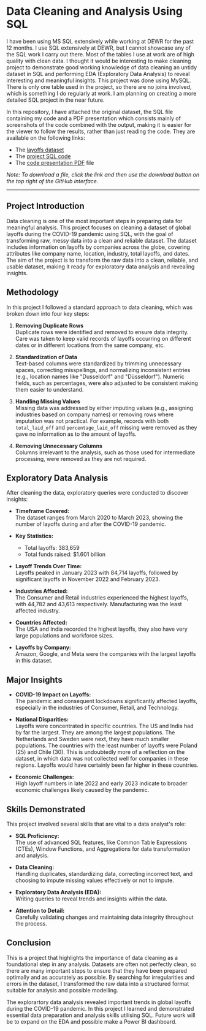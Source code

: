 # Data Cleaning and Analysis Using SQL
I have been using MS SQL extensively while working at DEWR for the past 12 months. I use SQL extensively at DEWR, but I cannot showcase any of the SQL work I carry out there. Most of the tables I use at work are of high quality with clean data. I thought it would be interesting to make cleaning project to demonstrate good working knowledge of data cleaning an untidy dataset in SQL and performing EDA (Exploratory Data Analysis) to reveal interesting and meaningful insights. This project was done using MySQL. There is only one table used in the project, so there are no joins involved, which is something I do regularly at work. I am planning on creating a more detailed SQL project in the near future.

In this repository, I have attached the original dataset, the SQL file containing my code and a PDF presentation which consists mainly of screenshots of the code combined with the output, making it is easier for the viewer to follow the results, rather than just reading the code. They are available on the following links:

- The [layoffs dataset](Covid19_layoffs.csv)
- The [project SQL code](Data%20Cleaning%20Project%20and%20EDA%20-%20Layoffs%20CSV%20file.sql)
- The [code presentation PDF](SQL%20Data%20Cleaning%20Project.pdf) file

*Note: To download a file, click the link and then use the download button on the top right of the GitHub interface.*

---

## Project Introduction
Data cleaning is one of the most important steps in preparing data for meaningful analysis. This project focuses on cleaning a dataset of global layoffs during the COVID-19 pandemic using SQL, with the goal of transforming raw, messy data into a clean and reliable dataset. The dataset includes information on layoffs by companies across the globe, covering attributes like company name, location, industry, total layoffs, and dates. The aim of the project is to transform the raw data into a clean, reliable, and usable dataset, making it ready for exploratory data analysis and revealing insights.

## Methodology
In this project I followed a standard approach to data cleaning, which was broken down into four key steps:

1. **Removing Duplicate Rows**  
   Duplicate rows were identified and removed to ensure data integrity. Care was taken to keep valid records of layoffs occurring on different dates or in different locations from the same company, etc.

2. **Standardization of Data**  
   Text-based columns were standardized by trimming unnecessary spaces, correcting misspellings, and normalizing inconsistent entries (e.g., location names like "Dusseldorf" and "Düsseldorf"). Numeric fields, such as percentages, were also adjusted to be consistent making them easier to understand.

3. **Handling Missing Values**  
   Missing data was addressed by either imputing values (e.g., assigning industries based on company names) or removing rows where imputation was not practical. For example, records with both `total_laid_off` and `percentage_laid_off` missing were removed as they gave no information as to the amount of layoffs.

4. **Removing Unnecessary Columns**  
   Columns irrelevant to the analysis, such as those used for intermediate processing, were removed as they are not required.


## Exploratory Data Analysis
After cleaning the data, exploratory queries were conducted to discover insights:

- **Timeframe Covered:**  
  The dataset ranges from March 2020 to March 2023, showing the number of layoffs during and after the COVID-19 pandemic.

- **Key Statistics:**  
  - Total layoffs: 383,659  
  - Total funds raised: $1.601 billion  

- **Layoff Trends Over Time:**  
  Layoffs peaked in January 2023 with 84,714 layoffs, followed by significant layoffs in November 2022 and February 2023.

- **Industries Affected:**  
  The Consumer and Retail industries experienced the highest layoffs, with 44,782 and 43,613 respectively. Manufacturing was the least affected industry.

- **Countries Affected:**  
  The USA and India recorded the highest layoffs, they also have very large populations and workforce sizes.

- **Layoffs by Company:**  
  Amazon, Google, and Meta were the companies with the largest layoffs in this dataset.

## Major Insights
- **COVID-19 Impact on Layoffs:**  
  The pandemic and consequent lockdowns significantly affected layoffs, especially in the industries of Consumer, Retail, and Technology.

- **National Disparities:**  
  Layoffs were concentrated in specific countries. The US and India had by far the largest. They are among the largest populations.
  The Netherlands and Sweden were next, they have much smaller populations.
  The countries with the least number of layoffs were Poland (25) and Chile (30). This is undoubtedly more of a reflection on the dataset, in which data was not collected well for companies in these regions. Layoffs would have certainly been far higher in these countries.

- **Economic Challenges:**  
  High layoff numbers in late 2022 and early 2023 indicate to broader economic challenges likely caused by the pandemic.


## Skills Demonstrated
This project involved several skills that are vital to a data analyst's role:
- **SQL Proficiency:**  
  The use of advanced SQL features, like Common Table Expressions (CTEs), Window Functions, and Aggregations for data transformation and analysis.
  
- **Data Cleaning:**  
  Handling duplicates, standardizing data, correcting incorrect text, and choosing to impute missing values effectively or not to impute.

- **Exploratory Data Analysis (EDA):**  
  Writing queries to reveal trends and insights within the data.

- **Attention to Detail:**  
  Carefully validating changes and maintaining data integrity throughout the process.

## Conclusion
This is a project that highlights the importance of data cleaning as a foundational step in any analysis. Datasets are often
not perfectly clean, so there are many important steps to ensure that they have been prepared optimally and as accurately as possible.
By searching for irregularities and errors in the dataset, I transformed the raw data into a structured format suitable for analysis and possible modelling.

The explorartory data analysis revealed important trends in global layoffs during the COVID-19 pandemic. 
In this project I learned and demonstrated essential data preparation and analysis skills utilising SQL. 
Future work will be to expand on the EDA and possible make a Power BI dashboard.
